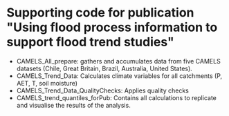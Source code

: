 # Supporting code for publication "Using flood process information to support flood trend studies"

* CAMELS_All_prepare: gathers and accumulates data from five CAMELS datasets (Chile, Great Britain, Brazil, Australia, United States).
* CAMELS_Trend_Data: Calculates climate variables for all catchments (P, AET, T, soil moisture)
* CAMELS_Trend_Data_QualityChecks: Applies quality checks
* CAMELS_trend_quantiles_forPub: Contains all calculations to replicate and visualise the results of the analysis. 

